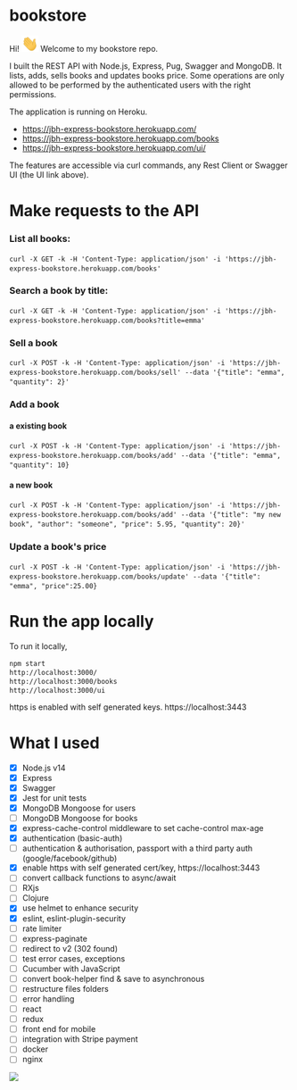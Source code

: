 # bookstore
Hi! <img src="public/images/wave.gif" width="30px">  Welcome to my bookstore repo.

I built the REST API with Node.js, Express, Pug, Swagger and MongoDB. It lists, adds, sells books and updates books price. Some operations are only allowed to be performed by the authenticated users with the right permissions.

The application is running on Heroku.

* https://jbh-express-bookstore.herokuapp.com/
* https://jbh-express-bookstore.herokuapp.com/books
* https://jbh-express-bookstore.herokuapp.com/ui/

The features are accessible via curl commands, any Rest Client or Swagger UI (the UI link above).

# Make requests to the API

### List all books:

`curl -X GET -k -H 'Content-Type: application/json' -i 'https://jbh-express-bookstore.herokuapp.com/books'`

### Search a book by title:
`curl -X GET -k -H 'Content-Type: application/json' -i 'https://jbh-express-bookstore.herokuapp.com/books?title=emma'`

### Sell a book
`curl -X POST -k -H 'Content-Type: application/json' -i 'https://jbh-express-bookstore.herokuapp.com/books/sell' --data '{"title": "emma", "quantity": 2}'`

### Add a book
#### a existing book
`curl -X POST -k -H 'Content-Type: application/json' -i 'https://jbh-express-bookstore.herokuapp.com/books/add' --data '{"title": "emma", "quantity": 10}`
#### a new book
`curl -X POST -k -H 'Content-Type: application/json' -i 'https://jbh-express-bookstore.herokuapp.com/books/add' --data '{"title": "my new book", "author": "someone", "price": 5.95, "quantity": 20}'`

### Update a book's price
`curl -X POST -k -H 'Content-Type: application/json' -i 'https://jbh-express-bookstore.herokuapp.com/books/update' --data '{"title": "emma", "price":25.00}`


# Run the app locally

To run it locally,
```
npm start
http://localhost:3000/
http://localhost:3000/books
http://localhost:3000/ui
```
https is enabled with self generated keys.
https://localhost:3443

# What I used

- [x] Node.js v14
- [x] Express
- [x] Swagger
- [x] Jest for unit tests
- [x] MongoDB Mongoose for users
- [ ] MongoDB Mongoose for books
- [x] express-cache-control middleware to set cache-control max-age
- [x] authentication (basic-auth)
- [ ] authentication & authorisation, passport with a third party auth (google/facebook/github)
- [x] enable https with self generated cert/key, https://localhost:3443
- [ ] convert callback functions to async/await
- [ ] RXjs
- [ ] Clojure
- [x] use helmet to enhance security
- [x] eslint, eslint-plugin-security
- [ ] rate limiter
- [ ] express-paginate
- [ ] redirect to v2 (302 found)
- [ ] test error cases, exceptions
- [ ] Cucumber with JavaScript 
- [ ] convert book-helper find & save to asynchronous 
- [ ] restructure files folders 
- [ ] error handling
- [ ] react
- [ ] redux
- [ ] front end for mobile
- [ ] integration with Stripe payment
- [ ] docker
- [ ] nginx

![](https://img.shields.io/badge/<Node.js>-<Swagger>-informational?style=flat&logo=<LOGO_NAME>&logoColor=white&color=2bbc8a)
